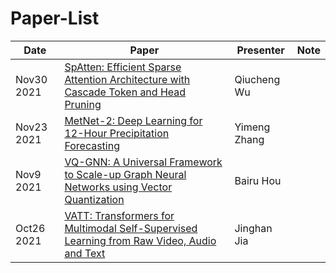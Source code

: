 # Paper-List


| Date       | Paper                                                                                                                    | Presenter   | Note |
| ---------- | ------------------------------------------------------------------------------------------------------------------------ | ----------- | ---- |
| Nov30 2021 | [SpAtten: Efficient Sparse Attention Architecture with Cascade Token and Head Pruning](https://arxiv.org/abs/2012.09852) | Qiucheng Wu |      |
| Nov23 2021 | [MetNet-2: Deep Learning for 12-Hour Precipitation Forecasting](https://arxiv.org/pdf/2111.07470.pdf) | Yimeng Zhang |      |
| Nov9 2021 | [VQ-GNN: A Universal Framework to Scale-up Graph Neural Networks using Vector Quantization](https://arxiv.org/pdf/2110.14363.pdf) | Bairu Hou |      |
| Oct26 2021 | [VATT: Transformers for Multimodal Self-Supervised Learning from Raw Video, Audio and Text](https://arxiv.org/pdf/2104.11178.pdf) | Jinghan Jia |      |
